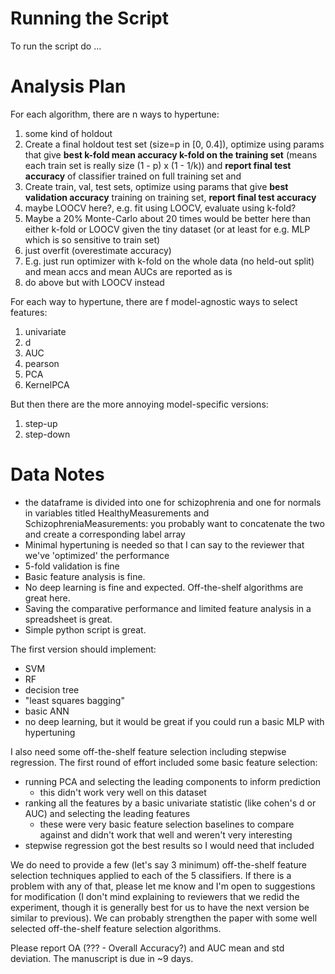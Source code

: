 # Running the Script

To run the script do ...

# Analysis Plan

For each algorithm, there are n ways to hypertune:

1. some kind of holdout
  1. Create a final holdout test set (size=p in [0, 0.4]), optimize using params that give **best
     k-fold mean accuracy k-fold on the training set** (means each train set is really size (1 - p) x
     (1 - 1/k)) and **report final test accuracy** of classifier trained on full training set and
  2. Create train, val, test sets, optimize using params that give **best validation accuracy**
     training on training set, **report final test accuracy**
  3. maybe LOOCV here?, e.g. fit using LOOCV, evaluate using k-fold?
  4. Maybe a 20% Monte-Carlo about 20 times would be better here than either k-fold or LOOCV given
     the tiny dataset (or at least for e.g. MLP which is so sensitive to train set)
1. just overfit (overestimate accuracy)
  1. E.g. just run optimizer with k-fold on the whole data (no held-out split) and mean accs and
     mean AUCs are reported as is
  2. do above but with LOOCV instead

For each way to hypertune, there are f model-agnostic ways to select features:

1. univariate
  1. d
  2. AUC
  3. pearson
2. PCA
3. KernelPCA

But then there are the more annoying model-specific versions:

1. step-up
2. step-down

# Data Notes

- the dataframe is divided into one for schizophrenia and one for normals in variables titled
  HealthyMeasurements and SchizophreniaMeasurements: you probably want to concatenate the two and
  create a corresponding label array
- Minimal hypertuning is needed so that I can say to the reviewer that we've 'optimized' the
  performance
- 5-fold validation is fine
- Basic feature analysis is fine.
- No deep learning is fine and expected. Off-the-shelf algorithms are great here.
- Saving the comparative performance and limited feature analysis in a spreadsheet is great.
- Simple python script is great.

The first version should implement:

  - SVM
  - RF
  - decision tree
  - "least squares bagging"
  - basic ANN
  - no deep learning, but it would be great if you could run a basic MLP with hypertuning

I also need some off-the-shelf feature selection including stepwise regression. The
first round of effort included some basic feature selection:
  - running PCA and selecting the leading components to inform prediction
    - this didn't work very well on this dataset
  - ranking all the features by a basic univariate statistic (like cohen's d or AUC) and selecting the leading
    features
    - these were very basic feature selection baselines to compare against and didn't work that
      well and weren't very interesting
  - stepwise regression got the best results so I would need that included

We do need to provide a few (let's say 3 minimum) off-the-shelf feature selection techniques applied
to each of the 5 classifiers. If there is a problem with any of that, please let me know and I'm
open to suggestions for modification (I don't mind explaining to reviewers that we redid the
experiment, though it is generally best for us to have the next version be similar to previous). We
can probably strengthen the paper with some well selected off-the-shelf feature selection
algorithms.

Please report OA (??? - Overall Accuracy?) and AUC mean and std deviation. The manuscript is due in ~9 days.